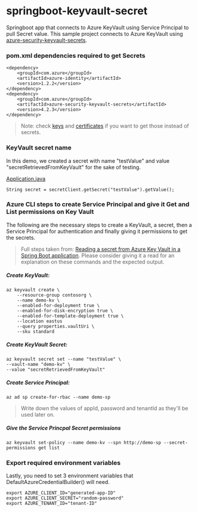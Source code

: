 # springboot-keyvault-secret
Springboot app that connects to Azure KeyVault using Service Principal to pull Secret value. This sample project connects to Azure KeyVault using [azure-security-keyvault-secrets](https://search.maven.org/artifact/com.azure/azure-security-keyvault-secrets).

### pom.xml dependencies required to get Secrets

    <dependency>
        <groupId>com.azure</groupId>
        <artifactId>azure-identity</artifactId>
        <version>1.2.2</version>
    </dependency>
    <dependency>
        <groupId>com.azure</groupId>
        <artifactId>azure-security-keyvault-secrets</artifactId>
        <version>4.2.3</version>
    </dependency>

> Note: check [keys](https://github.com/Azure/azure-sdk-for-java/tree/master/sdk/keyvault/azure-security-keyvault-keys) and [certificates](https://github.com/Azure/azure-sdk-for-java/tree/master/sdk/keyvault/azure-security-keyvault-certificates) if you want to get those instead of secrets.

### KeyVault secret name
In this demo, we created a secret with name "testValue" and value "secretRetrievedFromKeyVault" for the sake of testing.

[Application.java](https://github.com/harupandi/springboot-keyvault-secret/blob/master/src/main/java/com/example/keyvaultsecret/demo/Application.java)

    String secret = secretClient.getSecret("testValue").getValue();

### Azure CLI steps to create Service Principal and give it Get and List permissions on Key Vault
The following are the necessary steps to create a KeyVault, a secret, then a Service Principal for authentication and finally giving it permissions to get the secrets.

> Full steps taken from: [Reading a secret from Azure Key Vault in a Spring Boot application](https://docs.microsoft.com/en-us/azure/developer/java/spring-framework/configure-spring-boot-starter-java-app-with-azure-key-vault#create-a-new-azure-key-vault). Please consider giving it a read for an explanation on these commands and the expected output.

##### Create KeyVault:

    az keyvault create \
        --resource-group contosorg \
        --name demo-kv \
        --enabled-for-deployment true \
        --enabled-for-disk-encryption true \
        --enabled-for-template-deployment true \
        --location eastus
        --query properties.vaultUri \
        --sku standard 
    
##### Create KeyVault Secret:

    az keyvault secret set --name "testValue" \
    --vault-name "demo-kv" \
    --value "secretRetrievedFromKeyVault"
    
##### Create Service Principal:

    az ad sp create-for-rbac --name demo-sp

> Write down the values of appId, password and tenantId as they'll be used later on.

##### Give the Service Princpal Secret permissions

    az keyvault set-policy --name demo-kv --spn http://demo-sp --secret-permissions get list

### Export required environment variables
Lastly, you need to set 3 environment variables that DefaultAzureCredentialBuilder() will need.

    export AZURE_CLIENT_ID="generated-app-ID"
    export AZURE_CLIENT_SECRET="random-password"
    export AZURE_TENANT_ID="tenant-ID"